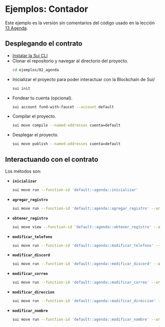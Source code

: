 # Ejemplos: Contador

Este ejemplo es la versión sin comentarios del código usado en la lección [13 Agenda](https://github.com/Zona-Tres/sui-first-steps/tree/master/tutoriales/13_agenda).

## Desplegando el contrato

* [Instalar la Sui CLI](https://github.com/Zona-Tres/sui-first-steps/)
* Clonar el repositorio y navegar al directorio del proyecto.
    ```sh
    cd ejemplos/02_agenda
    ```
* Inicializar el proyecto para poder interactuar con la Blockchain de Sui/
    ```sh
    sui init
    ```
* Fondear tu cuenta (opcional).
    ```sh
    sui account fund-with-faucet --account default
    ```
* Compilar el proyecto.
    ```sh
    sui move compile --named-addresses cuenta=default
    ```
* Desplegar el proyecto.
    ```sh
    sui move publish --named-addresses cuenta=default
    ```

## Interactuando con el contrato

Los métodos son:

* **`inicializar`**
    ```sh
    sui move run --function-id 'default::agenda::inicializar'
    ```
* **`agregar_registro`**
    ```sh
    sui move run --function-id 'default::agenda::agregar_registro' --args 'String:Juan' u64:4444444444 'String:juan_ito' 'String:juan_ito@gmail.com' address:0xFE00 --assume-yes
    ```
* **`obtener_registro`**
    ```sh
    sui move view --function-id 'default::agenda::obtener_registro' --args address:default 'String:Juan'
    ```
* **`modificar_telefono`**
    ```sh
    sui move run --function-id 'default::agenda::modificar_telefono' --args 'String:Juan' u64:4444444445
    ```
* **`modificar_discord`**
    ```sh
    sui move run --function-id 'default::agenda::modificar_discord' --args 'String:Juan' 'String:juan_john' --assume-yes
    ```
* **`modificar_correo`**
    ```sh
    sui move run --function-id 'default::agenda::modificar_correo' --args 'String:Juan' 'String:juan_john@gmail.com' --assume-yes
    ```
* **`modificar_direccion`**
    ```sh
    sui move run --function-id 'default::agenda::modificar_direccion' --args 'String:Juan' address:0xBEBE --assume-yes
    ```
* **`modificar_nombre`**
    ```sh
    sui move run --function-id 'default::agenda::modificar_nombre' --args 'String:Juan' 'String:John' --assume-yes
    ```